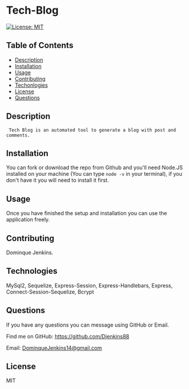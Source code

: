 # Tech-Blog

[![License: MIT](https://img.shields.io/badge/License-MIT-yellow.svg)](https://opensource.org/licenses/MIT)


    
## Table of Contents
 * [Description](#Description)
 * [Installation](#Installation)
 * [Usage](#Usage)
 * [Contributing](#Contributing)
 * [Techonlogies](#Technologies)
 * [License](#License)
 * [Questions](#Questions)

 ## Description
     Tech Blog is an automated tool to generate a blog with post and comments.
        
 ## Installation
 You can fork or download the repo from Github and you'll need Node.JS installed on your machine (You can type `node -v` in your terminal), if you don't have it you will need to install it first.

 ## Usage
 Once you have finished the setup and installation you can use the application freely.

 ## Contributing
 Dominque Jenkins.

 ## Technologies
 MySql2, Sequelize, Express-Session, Express-Handlebars, Express, Connect-Session-Sequelize, Bcrypt

 ## Questions
 If you have any questions you can message using GitHub or Email.
 
 Find me on GitHub: https://github.com/Djenkins88

 Email: DominqueJenkins14@gmail.com

 ## License
 MIT